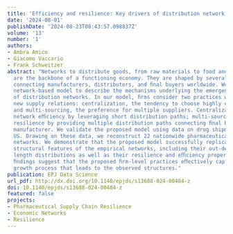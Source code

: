 ```yaml
---
title: 'Efficiency and resilience: Key drivers of distribution network growth'
date: '2024-08-01'
publishDate: '2024-08-23T08:43:57.098837Z'
volume: '13'
number: '1'
authors:
- Ambra Amico
- Giacomo Vaccario
- Frank Schweitzer
abstract: "Networks to distribute goods, from raw materials to food and medicines,
  are the backbone of a functioning economy. They are shaped by several supply relations
  connecting manufacturers, distributors, and ﬁnal buyers worldwide. We present a
  network-based model to describe the mechanisms underlying the emergence and growth
  of distribution networks. In our model, ﬁrms consider two practices when establishing
  new supply relations: centralization, the tendency to choose highly connected partners,
  and multi-sourcing, the preference for multiple suppliers. Centralization enhances
  network eﬃciency by leveraging short distribution paths; multi-sourcing fosters
  resilience by providing multiple distribution paths connecting ﬁnal buyers to the
  manufacturer. We validate the proposed model using data on drug shipments in the
  US. Drawing on these data, we reconstruct 22 nationwide pharmaceutical distribution
  networks. We demonstrate that the proposed model successfully replicates several
  structural features of the empirical networks, including their out-degree and path
  length distributions as well as their resilience and eﬃciency properties. These
  ﬁndings suggest that the proposed ﬁrm-level practices eﬀectively capture the network
  growth process that leads to the observed structures."
publication: EPJ Data Science
url_pdf: http://dx.doi.org/10.1140/epjds/s13688-024-00484-z
doi: 10.1140/epjds/s13688-024-00484-z
featured: false
projects:
- Pharmaceutical Supply Chain Resilience
- Economic Networks
- Resilience
---
```


